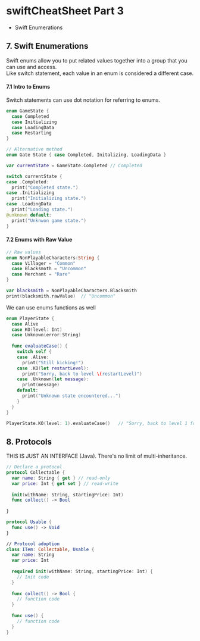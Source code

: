 # swiftCheatSheet Part 3

- Swift Enumerations

## 7. Swift Enumerations
Swift enums allow you to put related values together into a group that you can use and access.  
Like switch statement, each value in an enum is considered a different case.

#### 7.1 Intro to Enums
Switch statements can use dot notation for referring to enums.
```swift
enum GameState {
  case Completed
  case Initializing
  case LoadingData
  case Restarting
}

// Alternative method
enum Gate State { case Completed, Initalizing, LoadingData }

var currentState = GameState.Completed // Completed

switch currentState {
case .Completed:
  print("Completed state.")
case .Initializing
  print("Initializing state.")
case .LoadingData
  print("Loading state.")
@unknown default:
  print("Unknwon game state.")
}
```
#### 7.2 Enums with Raw Value
```swift
// Raw values
enum NonPlayableCharacters:String {
  case Villager = "Common"
  case Blacksmoth = "Uncommon"
  case Merchant = "Rare"
}

var blacksmith = NonPlayableCharacters.Blacksmith
print(blacksmith.rawValue)  // "Uncommon"
```
We can use enums functions as well
```swift
enum PlayerState {
  case Alive
  case KO(level: Int)
  case Unknown(error:String)
  
  func evaluateCase() {
    switch self {
    case .Alive:
      print("Still kicking!")
    case .KO(let restartLevel):
      print("Sorry, back to level \(restartLevel)")
    case .Unknown(let message):
      print(message)
    default:
      print("Unknown state encountered...")
    }
  }
}

PlayerState.KO(level: 1).evaluateCase()   // "Sorry, back to level 1 for you"
```

## 8. Protocols
THIS IS JUST AN INTERFACE (Java). There's no limit of multi-inheritance.

```swift
// Declare a protocol
protocol Collectable {
  var name: String { get } // read-only
  var price: Int { get set } // read-write
  
  init(withName: String, startingPrice: Int)
  func collect() -> Bool
  
}

protocol Usable {
  func use() -> Void
}

// Protocol adoption
class ITem: Collectable, Usable {
  var name: String
  var price: Int
  
  required init(withName: String, startingPrice: Int) {
    // Init code
  }
  
  func collect() -> Bool {
    // function code
  }
  
  func use() {
    // function code
  }
}
```
